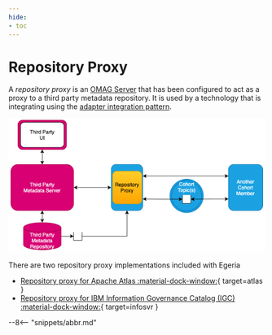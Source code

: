 ```yaml
---
hide:
- toc
---
```


<!-- SPDX-License-Identifier: CC-BY-4.0 -->
<!-- Copyright Contributors to the Egeria project. -->

# Repository Proxy

A *repository proxy* is an [OMAG Server](/egeria-docs/concepts/omag-server) that has been configured to act as a proxy to a third party metadata repository. It is used by a technology that is integrating using the [adapter integration pattern](../../../../open-metadata-publication/website/open-metadata-integration-patterns/adapter-integration-pattern.md).

![Repository proxy translating between third party APIs/events and open metadata](repository-proxy.png)

There are two repository proxy implementations included with Egeria

- [Repository proxy for Apache Atlas :material-dock-window:](https://github.com/odpi/egeria-connector-hadoop-ecosystem){ target=atlas }
- [Repository proxy for IBM Information Governance Catalog (IGC) :material-dock-window:](https://github.com/odpi/egeria-connector-ibm-information-server){ target=infosvr }

--8<-- "snippets/abbr.md"
